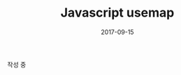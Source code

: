 ﻿---
layout: post
title: "Javascript usemap"
description: "Javascript Usemap 사용법"
date: 2017-09-15
tags: [usemap]
comments: true
share: true

sitemap :
  changefreq : weekly
  priority : 1.0
---

작성 중

